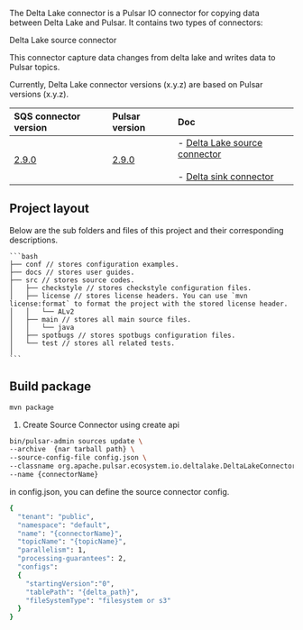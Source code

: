 The Delta Lake connector is a Pulsar IO connector for copying data between Delta Lake and Pulsar. It contains two types of connectors:

Delta Lake source connector

This connector capture data changes from delta lake and writes data to Pulsar topics.


Currently, Delta Lake connector versions (x.y.z) are based on Pulsar versions (x.y.z).

| SQS connector version | Pulsar version | Doc |
| :---------- | :------------------- | :------------- |
[2.9.0]()| [2.9.0]() | - [Delta Lake source connector]()<br><br>- [Delta sink connector]()


## Project layout

Below are the sub folders and files of this project and their corresponding descriptions.

    ```bash
    ├── conf // stores configuration examples.
    ├── docs // stores user guides.
    ├── src // stores source codes.
    │   ├── checkstyle // stores checkstyle configuration files.
    │   ├── license // stores license headers. You can use `mvn license:format` to format the project with the stored license header.
    │   │   └── ALv2
    │   ├── main // stores all main source files.
    │   │   └── java
    │   ├── spotbugs // stores spotbugs configuration files.
    │   └── test // stores all related tests.
    │ 
    ```
## Build package

```bash
mvn package
```

1. Create Source Connector using create api

```bash
bin/pulsar-admin sources update \
--archive  {nar tarball path} \
--source-config-file config.json \
--classname org.apache.pulsar.ecosystem.io.deltalake.DeltaLakeConnectorSource \
--name {connectorName}
```

in config.json, you can define the source connector config.

```bash
{
  "tenant": "public",
  "namespace": "default",
  "name": "{connectorName}",
  "topicName": "{topicName}",
  "parallelism": 1,
  "processing-guarantees": 2,
  "configs":
  {
    "startingVersion":"0",
    "tablePath": "{delta_path}",
    "fileSystemType": "filesystem or s3"
  }
}
```




